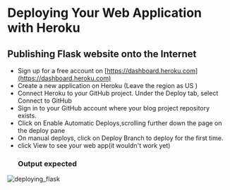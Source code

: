 # Deploying Your Web Application with Heroku
## Publishing Flask website onto the Internet
- Sign up for a free account on [https://dashboard.heroku.com](https://dashboard.heroku.com)
- Create a new application on Heroku (Leave the region as US )
- Connect Heroku to your GitHub project. Under the Deploy tab, select Connect to GitHub
- Sign in to your GitHub account where your blog project repository exists.
- Click on Enable Automatic Deploys,scrolling further down the page on the deploy pane
- On manual deploys, click on Deploy Branch to deploy for the first time.
- click View to see your web app(it wouldn't work yet)
  ### Output expected

![deploying_flask](https://user-images.githubusercontent.com/101118595/184251346-d95a792c-7516-41df-99f9-11b4a1dbeb7f.png)
